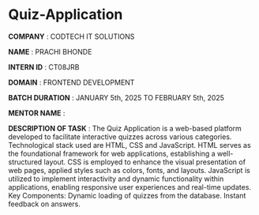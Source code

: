 # Quiz-Application

**COMPANY** : CODTECH IT SOLUTIONS

**NAME** : PRACHI BHONDE

**INTERN ID** : CT08JRB

**DOMAIN** : FRONTEND DEVELOPMENT

**BATCH DURATION** : JANUARY 5th, 2025 TO FEBRUARY 5th, 2025

**MENTOR NAME** : 

**DESCRIPTION OF TASK** : The Quiz Application is a web-based platform developed to facilitate interactive quizzes across various categories. Technological stack used are HTML, CSS and JavaScript.
HTML serves as the foundational framework for web applications, establishing a well-structured layout. CSS is employed to enhance the visual presentation of web pages, applied styles such as colors, fonts, and layouts. JavaScript is utilized to implement interactivity and dynamic functionality within applications, enabling responsive user experiences and real-time updates. 
Key Components: Dynamic loading of quizzes from the database.
                Instant feedback on answers.
